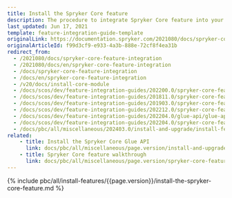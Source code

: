 ```yaml
---
title: Install the Spryker Core feature
description: The procedure to integrate Spryker Core feature into your project.
last_updated: Jun 17, 2021
template: feature-integration-guide-template
originalLink: https://documentation.spryker.com/2021080/docs/spryker-core-feature-integration
originalArticleId: f99d3cf9-e933-4a3b-888e-72cf8f4ea31b
redirect_from:
  - /2021080/docs/spryker-core-feature-integration
  - /2021080/docs/en/spryker-core-feature-integration
  - /docs/spryker-core-feature-integration
  - /docs/en/spryker-core-feature-integration
  - /v20/docs/install-core-module
  - /docs/scos/dev/feature-integration-guides/202200.0/spryker-core-feature-integration.html
  - /docs/scos/dev/feature-integration-guides/201811.0/spryker-core-feature-integration.html
  - /docs/scos/dev/feature-integration-guides/201903.0/spryker-core-feature-integration.html
  - /docs/scos/dev/feature-integration-guides/202212.0/spryker-core-feature-integration.html
  - /docs/scos/dev/feature-integration-guides/202204.0/glue-api/glue-api-spryker-core-feature-integration.html
  - /docs/scos/dev/feature-integration-guides/202204.0/spryker-core-feature-integration.html
  - /docs/pbc/all/miscellaneous/202403.0/install-and-upgrade/install-features/install-the-spryker-core-feature.html
related:
    - title: Install the Spryker Core Glue API
      link: docs/pbc/all/miscellaneous/page.version/install-and-upgrade/install-glue-api/install-the-spryker-core-glue-api.html
    - title: Spryker Core feature walkthrough
      link: docs/pbc/all/miscellaneous/page.version/spryker-core-feature-overview/spryker-core-feature-overview.html
---
```


{% include pbc/all/install-features/{{page.version}}/install-the-spryker-core-feature.md %} <!-- To edit, see /_includes/pbc/all/install-features/202410.0/install-the-spryker-core-feature.md -->
